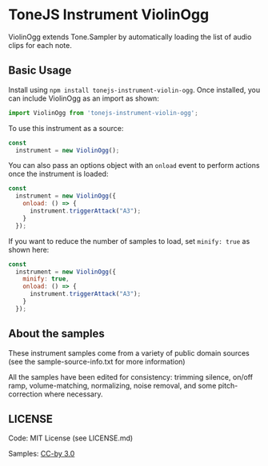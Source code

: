 # ToneJS Instrument ViolinOgg

ViolinOgg extends Tone.Sampler by automatically loading the list of audio clips for each note.

## Basic Usage

Install using `npm install tonejs-instrument-violin-ogg`. Once installed, you can include ViolinOgg as an import as shown:

```javascript
import ViolinOgg from 'tonejs-instrument-violin-ogg';
```

To use this instrument as a source:

```javascript
const
  instrument = new ViolinOgg();
```

You can also pass an options object with an `onload` event to perform actions once the instrument is loaded:

```javascript
const
  instrument = new ViolinOgg({
    onload: () => {
      instrument.triggerAttack("A3");
    }
  });
```

If you want to reduce the number of samples to load, set `minify: true` as shown here:

```javascript
const
  instrument = new ViolinOgg({
    minify: true,
    onload: () => {
      instrument.triggerAttack("A3");
    }
  });
```

## About the samples

These instrument samples come from a variety of public domain sources (see the sample-source-info.txt for more information)

All the samples have been edited for consistency: trimming silence, on/off ramp, volume-matching, normalizing, noise removal, and some pitch-correction where necessary.

## LICENSE

Code: MIT License (see LICENSE.md)

Samples: [CC-by 3.0](https://creativecommons.org/licenses/by/3.0/)

